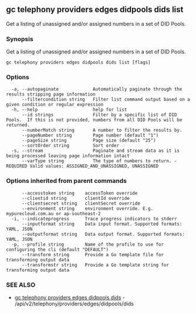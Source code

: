 ## gc telephony providers edges didpools dids list

Get a listing of unassigned and/or assigned numbers in a set of DID Pools.

### Synopsis

Get a listing of unassigned and/or assigned numbers in a set of DID Pools.

```
gc telephony providers edges didpools dids list [flags]
```

### Options

```
  -a, --autopaginate             Automatically paginate through the results stripping page information
      --filtercondition string   Filter list command output based on a given condition or regular expression
  -h, --help                     help for list
      --id strings               Filter by a specific list of DID Pools.  If this is not provided, numbers from all DID Pools will be returned.
      --numberMatch string       A number to filter the results by.
      --pageNumber string        Page number (default "1")
      --pageSize string          Page size (default "25")
      --sortOrder string         Sort order
  -s, --stream                   Paginate and stream data as it is being processed leaving page information intact
      --varType string           The type of numbers to return. - REQUIRED Valid values: ASSIGNED_AND_UNASSIGNED, UNASSIGNED
```

### Options inherited from parent commands

```
      --accesstoken string    accessToken override
      --clientid string       clientId override
      --clientsecret string   clientSecret override
      --environment string    environment override. E.g. mypurecloud.com.au or ap-southeast-2
  -i, --indicateprogress      Trace progress indicators to stderr
      --inputformat string    Data input format. Supported formats: YAML, JSON
      --outputformat string   Data output format. Supported formats: YAML, JSON
  -p, --profile string        Name of the profile to use for configuring the cli (default "DEFAULT")
      --transform string      Provide a Go template file for transforming output data
      --transformstr string   Provide a Go template string for transforming output data
```

### SEE ALSO

* [gc telephony providers edges didpools dids](gc_telephony_providers_edges_didpools_dids.html)	 - /api/v2/telephony/providers/edges/didpools/dids


